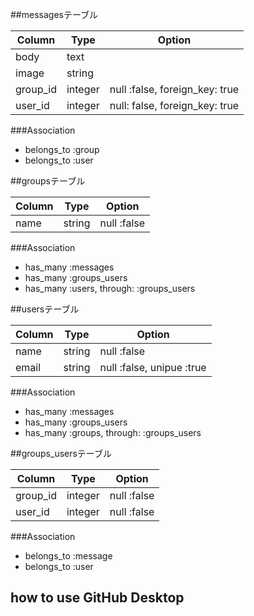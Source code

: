 ##messagesテーブル

|Column|Type|Option|
|------|----|------|
|body|text|
|image|string|
|group_id|integer|null :false, foreign_key: true|
|user_id|integer|null: false, foreign_key: true|

###Association
- belongs_to :group
- belongs_to :user


##groupsテーブル

|Column|Type|Option|
|------|----|------|
|name|string|null :false|

###Association
- has_many :messages
- has_many :groups_users
- has_many :users, through: :groups_users

##usersテーブル

|Column|Type|Option|
|------|----|------|
|name|string|null :false|
|email|string|null :false, unipue :true|

###Association
- has_many :messages
- has_many :groups_users
- has_many :groups, through: :groups_users

##groups_usersテーブル

|Column|Type|Option|
|------|----|------|
|group_id|integer|null :false|
|user_id|integer|null :false|


###Association
- belongs_to :message
- belongs_to :user

## how to use GitHub Desktop
